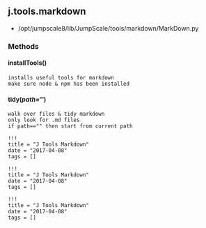 <!-- toc -->
## j.tools.markdown

- /opt/jumpscale8/lib/JumpScale/tools/markdown/MarkDown.py

### Methods

#### installTools() 

```
installs useful tools for markdown
make sure node & npm has been installed

```

#### tidy(*path=''*) 

```
walk over files & tidy markdown
only look for .md files
if path=="" then start from current path

```


```
!!!
title = "J Tools Markdown"
date = "2017-04-08"
tags = []
```

```
!!!
title = "J Tools Markdown"
date = "2017-04-08"
tags = []
```

```
!!!
title = "J Tools Markdown"
date = "2017-04-08"
tags = []
```
